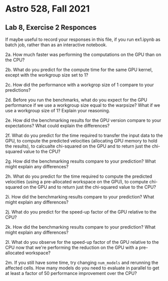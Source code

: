 # Astro 528, Fall 2021
## Lab 8, Exercise 2 Responces

If maybe useful to record your responses in this file, if you run ex1.ipynb as batch job, rather than as an interactive notebook.


2a. How much faster was performing the computations on the GPU than on the CPU?



2b.  What do you predict for the compute time for the same GPU kernel, except with the workgroup size set to 1?



2c. How did the performance with a workgrop size of 1 compare to your predictions?



2d.   Before you run the benchmarks, what do you expect for the GPU performance if we use a workgroup size equal to the warpsize?  What if we use a workgroup size of 1?  Explain your reasoning.  



2e.  How did the benchmarking results for the GPU version compare to your expectations?  What could explain the differences? 



2f.  What do you predict for the time required to transfer the input data to the GPU, to compute the predicted velocities (allocating GPU memory to hold the results), to calcualte chi-squared on the GPU and to return just the chi-squared value to the CPU?



2g.  How did the benchmarking results compare to your prediction?  What might explain any differences?



2h. What do you predict for the time required to compute the predicted velocities (using a pre-allocated workspace on the GPU), to compute chi-squared on the GPU and to return just the chi-squared value to the CPU?



2i.  How did the benchmarking results compare to your prediction?  What might explain any differences?



2j. What do you predict for the speed-up factor of the GPU relative to the CPU?



2k.  How did the benchmarking results compare to your prediction?  What might explain any differences?




2l. What do you observe for the speed-up factor of the GPU relative to the CPU now that we're performing the reduction on the GPU with a pre-allocated workspace?



2m.  If you still have some time, try changing `num_models` and rerunning the affected cells.   How many models do you need to evaluate in parallel to get at least a factor of 50 performance improvement over the CPU?


